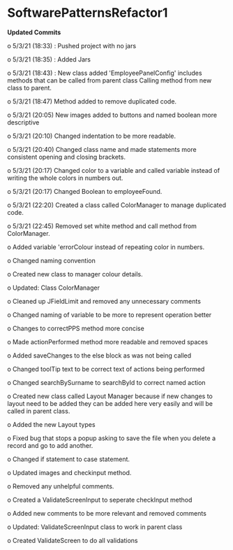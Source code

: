 # SoftwarePatternsRefactor1

**Updated Commits**

o	5/3/21 (18:33) : Pushed project with no jars

o	5/3/21 (18:35) : Added Jars

o	5/3/21 (18:43) : New class added 'EmployeePanelConfig' includes methods that can be called from parent class Calling method from new class to parent.

o	5/3/21 (18:47) Method added to remove duplicated code.

o	5/3/21 (20:05) New images added to buttons and named boolean more descriptive

o	5/3/21 (20:10) Changed indentation to be more readable.

o	5/3/21 (20:40) Changed class name and made statements more consistent opening and closing brackets.

o	5/3/21 (20:17) Changed color to a variable and called variable instead of writing the whole colors in numbers out.

o	5/3/21 (20:17) Changed Boolean to employeeFound.

o	5/3/21 (22:20) Created a class called ColorManager to manage duplicated code.

o	5/3/21 (22:45) Removed set white method and call method from ColorManager.

o	Added variable 'errorColour instead of repeating color in numbers.

o	Changed naming convention

o	Created new class to manager colour details.

o	Updated: Class ColorManager

o	Cleaned up JFieldLimit and removed any unnecessary comments

o	Changed naming of variable to be more to represent operation better

o	Changes to correctPPS method more concise

o	Made actionPerformed method more readable and removed spaces

o	Added saveChanges to the else block as was not being called

o	Changed toolTip text to be correct text of actions being performed

o	Changed searchBySurname to searchById to correct named action

o	Created new class called Layout Manager because if new changes to layout need to be added they can be added here very easily and will be called in parent class.

o	Added the new Layout types

o	Fixed bug that stops a popup asking to save the file when you delete a record and go to add another.


o	Changed if statement to case statement.

o	Updated images and checkinput method.

o	Removed any unhelpful comments.

o	Created a ValidateScreenInput to seperate checkInput method

o	Added new comments to be more relevant and removed comments

o	Updated: ValidateScreenInput class to work in parent class

o	Created ValidateScreen to do all validations



